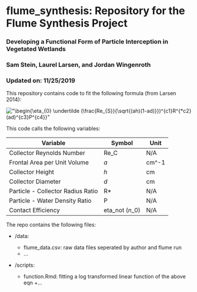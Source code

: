 # flume_synthesis: Repository for the Flume Synthesis Project

### Developing a Functional Form of Particle Interception in Vegetated Wetlands
### Sam Stein, Laurel Larsen, and Jordan Wingenroth
### Updated on: 11/25/2019


This repository contains code to fit the following formula (from Larsen 2014): 

!["\begin{\eta_{0} \undertilde (\frac{Re_{S}}{\sqrt{(ah)(1-ad)}})^{c1}R^{*c2}(ad)^{c3}P^{c4}}"](C:\Users\samps\OneDrive\Documents\flume_synthesis\eqn_1.png)

This code calls the following variables: 

| Variable | Symbol | Unit |
| ------ | ------ | ----- |
| Collector Reynolds Number | Re_C | N/A |
| Frontal Area per Unit Volume | *a* | cm^-1
| Collector Height | *h* | cm
| Collector Diameter | *d* | cm
| Particle - Collector Radius Ratio | R* | N/A
| Particle - Water Density Ratio | P | N/A
| Contact Efficiency | eta_not (*n*_0)  | N/A

The repo contains the following files: 

* /data:
  + flume_data.csv: raw data files seperated by author and flume run
  + ...
  
* /scripts:
  + function.Rmd: fitting a log transformed linear function of the above eqn
  +...

